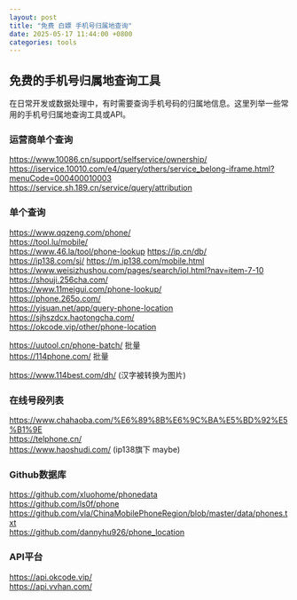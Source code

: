 ```yaml
---
layout: post
title: "免费 白嫖 手机号归属地查询"
date: 2025-05-17 11:44:00 +0800
categories: tools
---
```


<!-- 在这里开始您的文章内容 -->

## 免费的手机号归属地查询工具

在日常开发或数据处理中，有时需要查询手机号码的归属地信息。这里列举一些常用的手机号归属地查询工具或API。

### 运营商单个查询  
https://www.10086.cn/support/selfservice/ownership/  
https://iservice.10010.com/e4/query/others/service_belong-iframe.html?menuCode=000400010003  
https://service.sh.189.cn/service/query/attribution  

### 单个查询  
https://www.qqzeng.com/phone/  
https://tool.lu/mobile/  
https://www.46.la/tool/phone-lookup
https://ip.cn/db/  
https://ip138.com/sj/  https://m.ip138.com/mobile.html  
https://www.weisizhushou.com/pages/search/iol.html?nav=item-7-10  
https://shouji.256cha.com/  
https://www.11meigui.com/phone-lookup/  
https://phone.265o.com/  
https://yisuan.net/app/query-phone-location  
https://sjhszdcx.haotongcha.com/  
https://okcode.vip/other/phone-location  

https://uutool.cn/phone-batch/  批量  
https://114phone.com/  批量  

https://www.114best.com/dh/  (汉字被转换为图片)

### 在线号段列表  
https://www.chahaoba.com/%E6%89%8B%E6%9C%BA%E5%BD%92%E5%B1%9E  
https://telphone.cn/  
https://www.haoshudi.com/  (ip138旗下 maybe)  

### Github数据库
https://github.com/xluohome/phonedata  
https://github.com/ls0f/phone  
https://github.com/vla/ChinaMobilePhoneRegion/blob/master/data/phones.txt  
https://github.com/dannyhu926/phone_location  


### API平台  
https://api.okcode.vip/  
https://api.vvhan.com/  